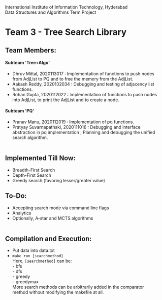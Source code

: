 International Institute of Information Technology, Hyderabad  
Data Structures and Algorithms Term Project
# Team 3 - Tree Search Library
## Team Members:  
#### Subteam 'Tree+Algo'  
- Dhruv Mittal, 2020113017 : Implementation of functions to push nodes from AdjList to PQ and to free the memory from the AdjList.
- Aakash Reddy, 2020102034 : Debugging and testing of adjacency list functions.
- Rohan Gupta, 2020112022 : Implementation of functions to push nodes into AdjList, to print the AdjList and to create a node.
#### Subteam 'PQ'  
- Pranav Manu, 2020112019 : Implementation of pq functions.
- Pratyay Suvarnapathaki, 2020111016 : Debugging and interface abstraction in pq implementation ; Planning and debugging the unified search algorithm.  
&nbsp;  
## Implemented Till Now:  
- Breadth-First Search
- Depth-First Search
- Greedy search (favoring lesser/greater value) 
## To-Do:  
- Accepting search mode via command line flags  
- Analytics
- Optionally, A-star and MCTS algorithms  
&nbsp;  
## Compilation and Execution:  
* Put data into data.txt  
*	 `make run [searchmethod]`   
	Here, `[searchmethod]` can be:  
 	- bfs    
 	- dfs  
 	- greedy  
 	- greedymax   
More search methods can be arbitrarily added in the comparator method without modifying the makefile at all.